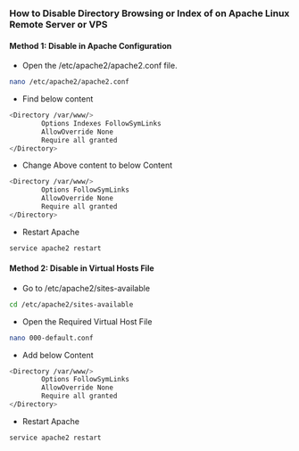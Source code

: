 ### How to Disable Directory Browsing or Index of on Apache Linux Remote Server or VPS

#### Method 1: Disable in Apache Configuration
- Open the /etc/apache2/apache2.conf file.
```sh
nano /etc/apache2/apache2.conf
```
- Find below content
```sh
<Directory /var/www/>
        Options Indexes FollowSymLinks
        AllowOverride None
        Require all granted
</Directory>
```
- Change Above content to below Content
```sh
<Directory /var/www/>
        Options FollowSymLinks
        AllowOverride None
        Require all granted
</Directory>
```
- Restart Apache
```sh
service apache2 restart
```

#### Method 2: Disable in Virtual Hosts File
- Go to /etc/apache2/sites-available
```sh
cd /etc/apache2/sites-available
```
- Open the Required Virtual Host File
```sh
nano 000-default.conf
```
- Add below Content
```sh
<Directory /var/www/>
        Options FollowSymLinks
        AllowOverride None
        Require all granted
</Directory>
```
- Restart Apache
```sh
service apache2 restart
```
